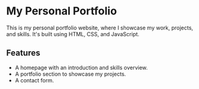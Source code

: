 # My Personal Portfolio

This is my personal portfolio website, where I showcase my work, projects, and skills. It's built using HTML, CSS, and JavaScript.

## Features
- A homepage with an introduction and skills overview.
- A portfolio section to showcase my projects.
- A contact form.


